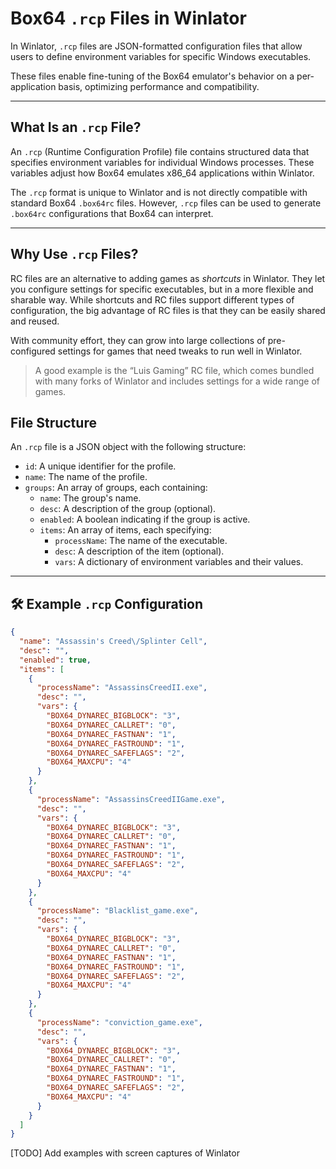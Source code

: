 # Box64 `.rcp` Files in Winlator

In Winlator, `.rcp` files are JSON-formatted configuration files that allow
users to define environment variables for specific Windows executables.

These files enable fine-tuning of the Box64 emulator's behavior on a
per-application basis, optimizing performance and compatibility.

---

## What Is an `.rcp` File?

An `.rcp` (Runtime Configuration Profile) file contains structured data that specifies environment variables for individual Windows processes. These variables adjust how Box64 emulates x86_64 applications within Winlator.

The `.rcp` format is unique to Winlator and is not directly compatible with standard Box64 `.box64rc` files. However, `.rcp` files can be used to generate `.box64rc` configurations that Box64 can interpret.

---

## Why Use `.rcp` Files?

RC files are an alternative to adding games as _shortcuts_ in Winlator.
They let you configure settings for specific executables, but in a more
flexible and sharable way. While shortcuts and RC files support different
types of configuration, the big advantage of RC files is that they can be
easily shared and reused.

With community effort, they can grow into large collections of
pre-configured settings for games that need tweaks to run
well in Winlator.

> A good example is the “Luis Gaming” RC file, which comes bundled with
> many forks of Winlator and includes settings for a wide range of games.

## File Structure

An `.rcp` file is a JSON object with the following structure:

- `id`: A unique identifier for the profile.
- `name`: The name of the profile.
- `groups`: An array of groups, each containing:
  - `name`: The group's name.
  - `desc`: A description of the group (optional).
  - `enabled`: A boolean indicating if the group is active.
  - `items`: An array of items, each specifying:
    - `processName`: The name of the executable.
    - `desc`: A description of the item (optional).
    - `vars`: A dictionary of environment variables and their values.

---

## 🛠️ Example `.rcp` Configuration

```json
{
  "name": "Assassin's Creed\/Splinter Cell",
  "desc": "",
  "enabled": true,
  "items": [
    {
      "processName": "AssassinsCreedII.exe",
      "desc": "",
      "vars": {
        "BOX64_DYNAREC_BIGBLOCK": "3",
        "BOX64_DYNAREC_CALLRET": "0",
        "BOX64_DYNAREC_FASTNAN": "1",
        "BOX64_DYNAREC_FASTROUND": "1",
        "BOX64_DYNAREC_SAFEFLAGS": "2",
        "BOX64_MAXCPU": "4"
      }
    },
    {
      "processName": "AssassinsCreedIIGame.exe",
      "desc": "",
      "vars": {
        "BOX64_DYNAREC_BIGBLOCK": "3",
        "BOX64_DYNAREC_CALLRET": "0",
        "BOX64_DYNAREC_FASTNAN": "1",
        "BOX64_DYNAREC_FASTROUND": "1",
        "BOX64_DYNAREC_SAFEFLAGS": "2",
        "BOX64_MAXCPU": "4"
      }
    },
    {
      "processName": "Blacklist_game.exe",
      "desc": "",
      "vars": {
        "BOX64_DYNAREC_BIGBLOCK": "3",
        "BOX64_DYNAREC_CALLRET": "0",
        "BOX64_DYNAREC_FASTNAN": "1",
        "BOX64_DYNAREC_FASTROUND": "1",
        "BOX64_DYNAREC_SAFEFLAGS": "2",
        "BOX64_MAXCPU": "4"
      }
    },
    {
      "processName": "conviction_game.exe",
      "desc": "",
      "vars": {
        "BOX64_DYNAREC_BIGBLOCK": "3",
        "BOX64_DYNAREC_CALLRET": "0",
        "BOX64_DYNAREC_FASTNAN": "1",
        "BOX64_DYNAREC_FASTROUND": "1",
        "BOX64_DYNAREC_SAFEFLAGS": "2",
        "BOX64_MAXCPU": "4"
      }
    }
  ]
}
```

[TODO] Add examples with screen captures of Winlator
